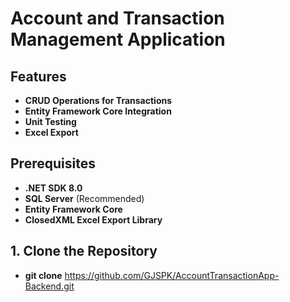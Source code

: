 # Account and Transaction Management Application

## Features
- **CRUD Operations for Transactions**
- **Entity Framework Core Integration**
- **Unit Testing**
- **Excel Export**

## Prerequisites
- **.NET SDK 8.0**
- **SQL Server** (Recommended)
- **Entity Framework Core**
- **ClosedXML Excel Export Library**

## 1. Clone the Repository
- **git clone** https://github.com/GJSPK/AccountTransactionApp-Backend.git
